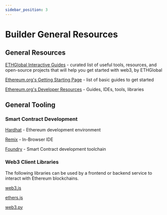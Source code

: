 ```yaml
---
sidebar_position: 3
---
```


# Builder General Resources

## General Resources

​[ETHGlobal Interactive Guides](https://ethglobal.com/guides)​ - curated list of useful tools, resources, and open-source projects that will help you get started with web3, by ETHGlobal

​[Ethereum.org's Getting Starting Page](https://ethereum.org/en/developers/learning-tools/) - list of basic guides to get started

[Ethereum.org's Developer Resources](https://ethereum.org/en/developers/)​ - Guides, IDEs, tools, libraries

## General Tooling

### Smart Contract Development

​[Hardhat](https://hardhat.org/hardhat-runner/docs/getting-started) - Ethereum development environment

​[Remix](https://remix.ethereum.org/) - In-Browser IDE

​[Foundry](https://book.getfoundry.sh/) - Smart Contract development toolchain

### Web3 Client Libraries

The following libraries can be used by a frontend or backend service to interact with Ethereum blockchains.

[web3.js](https://web3js.readthedocs.io/en/v1.10.0/index.html)

​​[ethers.js](https://docs.ethers.org/v5/)

[web3.py](https://web3py.readthedocs.io/en/stable/)
​